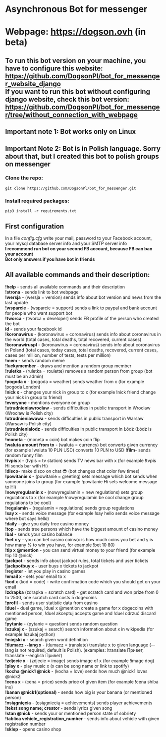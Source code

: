 # Asynchronous Bot for messenger

# Webpage: https://dogson.ovh (in beta)

## To run this bot version on your machine, you have to configure this website:  https://github.com/DogsonPl/bot_for_messenger_website_django <br> If you want to run this bot without configuring django website, check this bot version: https://github.com/DogsonPl/bot_for_messenger/tree/without_connection_with_webpage  

## Important note 1: Bot works only on Linux 
## Important Note 2: Bot is in Polish language. Sorry about that, but I created this bot to polish groups on messenger
### Clone the repo:
   ```
   git clone https://github.com/DogsonPl/bot_for_messenger.git
   ```
### Install required packages:
   ```
   pip3 install -r requirements.txt
   ```
## First configuration
In a file _config.cfg_ write your mail, password to your Facebook account, your mysql database server info and your SMTP server info\
**I recommend run bot on your second FB account, because FB can ban your account\
Bot only answers if you have bot in friends**


## All available commands and their description:
**!help** - sends all available commands and their description\
**!strona** - sends link to bot webpage\
**!wersja** - (wersja = version) sends info about bot version and news from the last update\
**!wsparcie** - (wsparcie = support) sends a link to paypal and bank account for people who want support bot\
**!tworca** - (tworca = developer) sends FB profile of the person who created the bot\
**id** - sends your facebook id\
**!koronawirus** - (koronawirus = coronavirus) sends info about coronavirus in the world (total cases, total deaths, total recovered, current cases)\
**!koronawiruspl** - (koronawirus = coronavirus) sends info about coronavirus in Poland (total cases, today cases, total deaths, recovered, current cases, cases per million, number of tests, tests per million)\
**!mem** - sends random meme\
**!luckymember** - draws and mention a random group member\
**!ruletka** - (ruletka = roulette) removes a random person from group (bot must be an admin)\
**!pogoda x** - (pogoda = weather) sends weather from x (for example !pogoda London)\
**!nick x** - changes your nick in group to x (for example !nick friend change your nick in group to friend)\
**!everyone** - mentions everyone on group\
**!utrudnieniawroclaw** - sends difficulties in public transport in Wroclaw (Wrocław is Polish city)\
**!utrudnieniawawa** - sends difficulties in public transport in Warsaw (Warsaw is Polish city)\
**!utrudnienialodz** - sends difficulties in public transport in Łódź (Łódź is Polish city)\
**!moneta** - (moneta = coin) bot makes coin flip\
**!waluta amount from to** - (waluta = currency) bot converts given currency (for example !waluta 10 PLN USD) converts 10 PLN to USD
**!film**- sends random funny film\
**!tvpis x** - (tvpis = tv station) sends TV news bar with x (for example !tvpis Hi sends bar with Hi)\
**!disco**- make disco on chat 😎 (bot changes chat color few times)\
**!powitanie x** - (powitanie = greeting) sets message which bot sends when someone joins to group (for example !powitanie Hi sets welcome message to Hi)\
**!nowyregulamin x** - (nowyregulamin = new regulations) sets group regulations to x (for example !nowyregulamin be cool change group regulations to be cool)\
**!regulamin** - (regulamin = regulations) sends group regulations\
**!say x** - sends voice message (for example !say hello sends voice message where bot says hello)\
**!daily** - give you daily free casino money\
**!top** - sends tree persons which have the biggest amount of casino money\
**!bal** - sends your casino balance\
**!bet x y** - you can bet casino coins(x is how much coins you bet and y is how many % to win you have, for example !bet 10 80)\
**!tip x @mention** - you can send virtual money to your friend (for example !tip 10 @nick)\
**!jackpot** - sends info about jackpot rules, total tickets and user tickets\
**!jackpotbuy x** - user buys x tickets to jackpot\
**!register** - let you play in casino games\
**!email x** - sets your email to x\
**!kod x** (kod = code) - write confirmation code which you should get on your email\
**!zdrapka** (zdrapka = scratch card) - get scratch card and won prize from 0 to 2500, one scratch card costs 5 dogecoins\
**!profil** - sends user statistic data from casino\
**!duel** - duel game, !duel x @mention create a game for x dogecoins with mentioned person, !duel akceptuj accepts game and !duel odrzuć discard game\
**!pytanie** - (pytanie = question) sends random question\
**!szukaj x** - (szukaj = search) search information about x in wikipedia (for example !szukaj python)\
**!miejski x** - search given word definition\
**!tlumacz --lang x** - (tlumacz = translate) translate x to given language (--lang is not required, default is Polish). (examples: !translate Привет, !translate --english Привет)\
**!zdjecie x** - (zdjecie = image) sends image of x (for example !image dog)  
**!play x** - play music x (x can be song name or link to spotify) \
**!kocha @nick1 @nick** - (kocha = love) sends how much @nick1 loves @nick2 \
**!cena x** - (cena = price) sends price of given item (for example !cena shiba inu) \
**!banan @nick1(optional)** - sends how big is your banana (or mentioned person) \
**!osiągnięcia** - (osiągniecią = achievements) sends player achievements \
**!tekst song name; creator** - sends lyrics given song \
**!stan @nick** - sends your or mentioned person state of sobriety \
**!tablica vehicle_registration_number** - sends info about vehicle with given registration number \
**!sklep** - opens casino shop